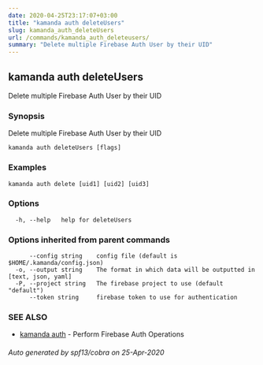 ```yaml
---
date: 2020-04-25T23:17:07+03:00
title: "kamanda auth deleteUsers"
slug: kamanda_auth_deleteUsers
url: /commands/kamanda_auth_deleteusers/
summary: "Delete multiple Firebase Auth User by their UID"
---
```

## kamanda auth deleteUsers

Delete multiple Firebase Auth User by their UID

### Synopsis

Delete multiple Firebase Auth User by their UID

```
kamanda auth deleteUsers [flags]
```

### Examples

```
kamanda auth delete [uid1] [uid2] [uid3]
```

### Options

```
  -h, --help   help for deleteUsers
```

### Options inherited from parent commands

```
      --config string    config file (default is $HOME/.kamanda/config.json)
  -o, --output string    The format in which data will be outputted in [text, json, yaml]
  -P, --project string   The firebase project to use (default "default")
      --token string     firebase token to use for authentication
```

### SEE ALSO

* [kamanda auth](/commands/kamanda_auth/)	 - Perform Firebase Auth Operations

###### Auto generated by spf13/cobra on 25-Apr-2020
